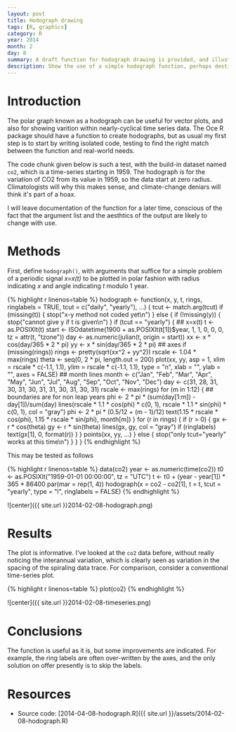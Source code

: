 ```yaml
---
layout: post
title: Hodograph drawing
tags: [R, graphics]
category: R
year: 2014
month: 2
day: 8
summary: A draft function for hodograph drawing is provided, and illustrated with the co2 dataset.  A variant of this function is likely to appear soon in the Oce R package.
description: Show the use of a simple hodograph function, perhaps destined for the Oce package.
---
```


# Introduction

The polar graph known as a hodograph can be useful for vector plots, and also for showing varition within nearly-cyclical time series data.  The Oce R package should have a function to create hodographs, but as usual my first step is to start by writing isolated code, testing to find the right match between the function and real-world needs.

The code chunk given below is such a test, with the build-in dataset named ``co2``, which is a time-series starting in 1959.  The hodograph is for the variation of CO2 from its value in 1959, so the data start at zero radius.  Climatologists will why this makes sense, and climate-change deniars will think it's part of a hoax.

I will leave documentation of the function for a later time, conscious of the fact that the argument list and the aesthtics of the output are likely to change with use.


# Methods

First, define ``hodograph()``, with arguments that suffice for a simple problem of a periodic signal *x=x(t)* to be plotted in polar fashion with radius indicating *x* and angle indicating *t* modulo 1 year.


{% highlight r linenos=table %}
hodograph <- function(x, y, t, rings, ringlabels = TRUE, tcut = c("daily", "yearly"), 
    ...) {
    tcut <- match.arg(tcut)
    if (missing(t)) {
        stop("x-y method not coded yet\n")
    } else {
        if (!missing(y)) {
            stop("cannot give y if t is given\n")
        }
        if (tcut == "yearly") {
            ## x=x(t)
            t <- as.POSIXlt(t)
            start <- ISOdatetime(1900 + as.POSIXlt(t[1])$year, 1, 1, 0, 0, 0, 
                tz = attr(t, "tzone"))
            day <- as.numeric(julian(t, origin = start))
            xx <- x * cos(day/365 * 2 * pi)
            yy <- x * sin(day/365 * 2 * pi)
            ## axes
            if (missing(rings)) 
                rings <- pretty(sqrt(xx^2 + yy^2))
            rscale <- 1.04 * max(rings)
            theta <- seq(0, 2 * pi, length.out = 200)
            plot(xx, yy, asp = 1, xlim = rscale * c(-1.1, 1.1), ylim = rscale * 
                c(-1.1, 1.1), type = "n", xlab = "", ylab = "", axes = FALSE)
            ## month lines
            month <- c("Jan", "Feb", "Mar", "Apr", "May", "Jun", "Jul", "Aug", 
                "Sep", "Oct", "Nov", "Dec")
            day <- c(31, 28, 31, 30, 31, 30, 31, 31, 30, 31, 30, 31)
            rscale <- max(rings)
            for (m in 1:12) {
                ## boundaries are for non leap years
                phi <- 2 * pi * (sum(day[1:m]) - day[1])/sum(day)
                lines(rscale * 1.1 * cos(phi) * c(0, 1), rscale * 1.1 * sin(phi) * 
                  c(0, 1), col = "gray")
                phi <- 2 * pi * (0.5/12 + (m - 1)/12)
                text(1.15 * rscale * cos(phi), 1.15 * rscale * sin(phi), month[m])
            }
            for (r in rings) {
                if (r > 0) {
                  gx <- r * cos(theta)
                  gy <- r * sin(theta)
                  lines(gx, gy, col = "gray")
                  if (ringlabels) 
                    text(gx[1], 0, format(r))
                }
            }
            points(xx, yy, ...)
        } else {
            stop("only tcut=\"yearly\" works at this time\n")
        }
    }
}
{% endhighlight %}


This may be tested as follows

{% highlight r linenos=table %}
data(co2)
year <- as.numeric(time(co2))
t0 <- as.POSIXlt("1959-01-01 00:00:00", tz = "UTC")
t <- t0 + (year - year[1]) * 365 * 86400
par(mar = rep(1, 4))
hodograph(x = co2 - co2[1], t = t, tcut = "yearly", type = "l", ringlabels = FALSE)
{% endhighlight %}

![center]({{ site.url }}2014-02-08-hodograph.png) 


# Results

The plot is informative.  I've looked at the ``co2`` data before, without really noticing the interannual variation, which is clearly seen as variation in the spacing of the spiraling data trace.  For comparison, consider a conventional time-series plot.


{% highlight r linenos=table %}
plot(co2)
{% endhighlight %}

![center]({{ site.url }}2014-02-08-timeseries.png) 


# Conclusions

The function is useful as it is, but some improvements are indicated.  For example, the ring labels are often over-written by the axes, and the only solution on offer presently is to skip the labels.

# Resources

* Source code: [2014-04-08-hodograph.R]({{ site.url }}/assets/2014-02-08-hodograph.R)
